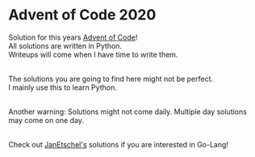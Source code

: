 # Advent of Code 2020

Solution for this years [Advent of Code](https://adventofcode.com/)!<br>
All solutions are written in Python.<br>
Writeups will come when I have time to write them.<br><br>

The solutions you are going to find here might not be perfect.<br>
I mainly use this to learn Python.<br><br>

Another warning: Solutions might not come daily. Multiple day solutions may come on one day.<br><br>

Check out [JanEtschel's](https://github.com/janetschel/advent-of-go-2020) solutions if you are interested in Go-Lang!
